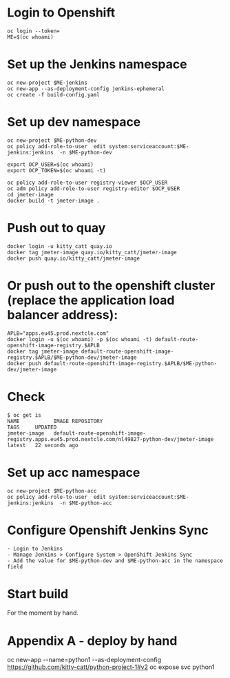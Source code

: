 # Login to Openshift

    oc login --token=
    ME=$(oc whoami)

# Set up the Jenkins namespace

    oc new-project $ME-jenkins
    oc new-app --as-deployment-config jenkins-ephemeral
    oc create -f build-config.yaml

# Set up dev namespace

    oc new-project $ME-python-dev
    oc policy add-role-to-user  edit system:serviceaccount:$ME-jenkins:jenkins  -n $ME-python-dev

    export OCP_USER=$(oc whoami)
    export OCP_TOKEN=$(oc whoami -t)

    oc policy add-role-to-user registry-viewer $OCP_USER
    oc adm policy add-role-to-user registry-editor $OCP_USER
    cd jmeter-image
    docker build -t jmeter-image .

# Push out to quay

    docker login -u kitty_catt quay.io
    docker tag jmeter-image quay.io/kitty_catt/jmeter-image
    docker push quay.io/kitty_catt/jmeter-image

# Or push out to the openshift cluster (replace the application load balancer address):

    APLB="apps.eu45.prod.nextcle.com"
    docker login -u $(oc whoami) -p $(oc whoami -t) default-route-openshift-image-registry.$APLB
    docker tag jmeter-image default-route-openshift-image-registry.$APLB/$ME-python-dev/jmeter-image
    docker push default-route-openshift-image-registry.$APLB/$ME-python-dev/jmeter-image

# Check

    $ oc get is
    NAME           IMAGE REPOSITORY                                                                                    TAGS     UPDATED
    jmeter-image   default-route-openshift-image-registry.apps.eu45.prod.nextcle.com/nl49827-python-dev/jmeter-image   latest   22 seconds ago

# Set up acc namespace

    oc new-project $ME-python-acc
    oc policy add-role-to-user  edit system:serviceaccount:$ME-jenkins:jenkins  -n $ME-python-acc

# Configure Openshift Jenkins Sync 

    - Login to Jenkins
    - Manage Jenkins > Configure System > OpenShift Jenkins Sync
    - Add the value for $ME-python-dev and $ME-python-acc in the namespace field

# Start build

For the moment by hand.

# Appendix A - deploy by hand

oc new-app --name=python1 --as-deployment-config https://github.com/kitty-catt/python-project-1#v2
oc expose svc python1

